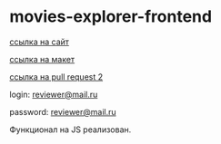 # movies-explorer-frontend
[ссылка на сайт](https://movies-explorer-frontend-git-level-3-dmitrgulyaeff.vercel.app/)

[ссылка на макет](https://www.figma.com/file/hoUE0qyzSCVA5MT2goKXEj/Diploma-(Copy)?type=design&node-id=891%3A3857&mode=design&t=pe2leb8V9sPyrbwj-1)

[ссылка на pull request 2](https://github.com/dmitrgulyaeff/movies-explorer-frontend/pull/2)

login: reviewer@mail.ru

password: reviewer@mail.ru

Функционал на JS реализован.

